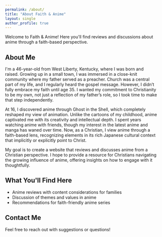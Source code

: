 ```yaml
---
permalink: /about/
title: "About Faith & Anime"
layout: single
author_profile: true
---
```


Welcome to Faith & Anime! Here you'll find reviews and discussions about anime through a faith-based perspective.

## About Me

I'm a 46-year-old from West Liberty, Kentucky, where I was born and raised. Growing up in a small town, I was immersed in a close-knit community where my father served as a preacher. Church was a central part of my life, and I regularly heard the gospel message. However, I didn’t fully embrace my faith until age 35. I wanted my commitment to Christianity to be my own, not just a reflection of my father’s role, so I took time to make that step independently.

At 16, I discovered anime through Ghost in the Shell, which completely reshaped my view of animation. Unlike the cartoons of my childhood, anime captivated me with its creativity and intellectual depth. I spent years watching anime with friends, though my interest in the latest anime and manga has waned over time. Now, as a Christian, I view anime through a faith-based lens, recognizing elements in its rich Japanese cultural context that implicitly or explicitly point to Christ.

My goal is to create a website that reviews and discusses anime from a Christian perspective. I hope to provide a resource for Christians navigating the growing influence of anime, offering insights on how to engage with it thoughtfully.

## What You'll Find Here

- Anime reviews with content considerations for families
- Discussion of themes and values in anime
- Recommendations for faith-friendly anime series

## Contact Me

Feel free to reach out with suggestions or questions!
